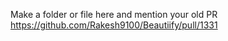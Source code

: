 Make a folder or file here and mention your old PR
https://github.com/Rakesh9100/Beautiify/pull/1331
